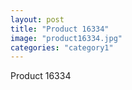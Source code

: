 ```yaml
---
layout: post
title: "Product 16334"
image: "product16334.jpg"
categories: "category1"
---
```

Product 16334
